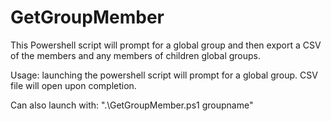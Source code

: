 # GetGroupMember
This Powershell script will prompt for a global group and then export a CSV of the members and any members of children global groups.

Usage: launching the powershell script will prompt for a global group.  CSV file will open upon completion.

Can also launch with: ".\GetGroupMember.ps1 groupname"
